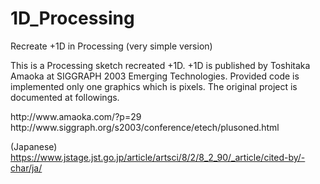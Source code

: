 1D_Processing
=============

Recreate +1D in Processing (very simple version)

This is a Processing sketch recreated +1D.
+1D is published by Toshitaka Amaoka at SIGGRAPH 2003 Emerging Technologies.
Provided code is implemented only one graphics which is pixels.
The original project is documented at followings.

<Website>
http://www.amaoka.com/?p=29
http://www.siggraph.org/s2003/conference/etech/plusoned.html

<Journal>(Japanese)
https://www.jstage.jst.go.jp/article/artsci/8/2/8_2_90/_article/cited-by/-char/ja/
